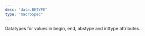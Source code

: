 ```yaml
---
desc: "data.BETYPE"
type: "macroSpec"
---
```


Datatypes for values in begin, end, abstype and inttype attributes.